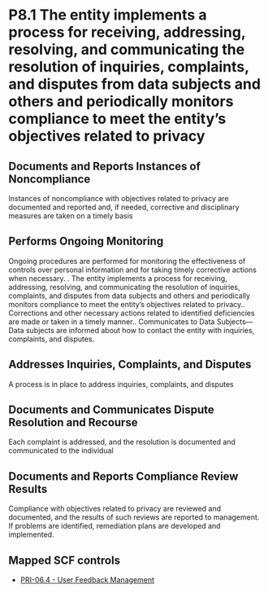 # P8.1 The entity implements a process for receiving, addressing, resolving, and communicating the resolution of inquiries, complaints, and disputes from data subjects and others and periodically monitors compliance to meet the entity’s objectives related to privacy
## Documents and Reports Instances of Noncompliance
Instances of noncompliance with objectives related to privacy are documented and reported and, if needed, corrective and disciplinary measures are taken on a timely basis
## Performs Ongoing Monitoring
Ongoing procedures are performed for monitoring the effectiveness of controls over personal information and for taking timely corrective actions when necessary.
. The entity implements a process for receiving, addressing, resolving, and communicating the resolution of inquiries, complaints, and disputes from data subjects and others and periodically monitors compliance to meet the entity’s objectives related to privacy.. Corrections and other necessary actions related to identified deficiencies are made or taken in a timely manner.. Communicates to Data Subjects—Data subjects are informed about how to contact the entity with inquiries, complaints, and disputes.
## Addresses Inquiries, Complaints, and Disputes
A process is in place to address inquiries, complaints, and disputes
## Documents and Communicates Dispute Resolution and Recourse
Each complaint is addressed, and the resolution is documented and communicated to the individual
## Documents and Reports Compliance Review Results
Compliance with objectives related to privacy are reviewed and documented, and the results of such reviews are reported to management. If problems are identified, remediation plans are developed and implemented.
## Mapped SCF controls
- [PRI-06.4 - User Feedback Management](../scf/pri-064-userfeedbackmanagement.md)